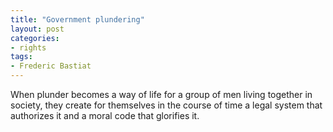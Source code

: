 ```yaml
---
title: "Government plundering"
layout: post
categories:
- rights
tags:
- Frederic Bastiat
---
```


When plunder becomes a way of life for a group of men living together in society, they create for themselves in the course of time a legal system that authorizes it and a moral code that glorifies it.